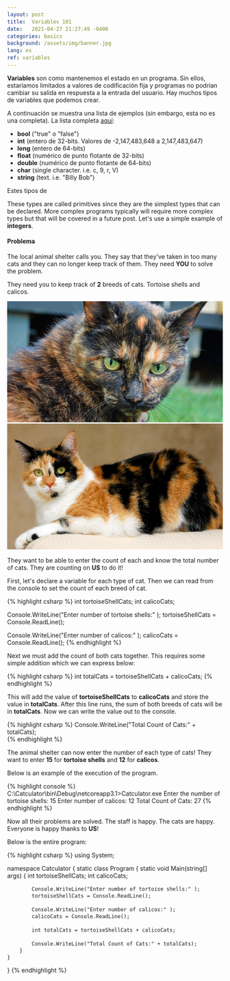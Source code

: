 ```yaml
---
layout: post
title:  Variables 101
date:   2021-04-27 21:27:49 -0400
categories: basics
background: /assets/img/banner.jpg
lang: es
ref: variables
---
```


**Variables** son como  mantenemos el estado en un programa.  Sin ellos, estaríamos limitados a valores de codificación fija y programas no podrían cambiar su salida en respuesta a la entrada del usuario.  Hay muchos tipos de variables que podemos crear.

A continuación se muestra una lista de ejemplos (sin embargo, esta no es una completa).  La lista completa [aquí](https://docs.microsoft.com/es-es/dotnet/csharp/language-reference/builtin-types/built-in-types):

* **bool** ("true" o "false")
* **int** (entero de 32-bits.  Valores de -2,147,483,648 a 2,147,483,647)
* **long** (entero de 64-bits)
* **float** (numérico de punto flotante de 32-bits)
* **double** (numérico de punto flotante de 64-bits)
* **char** (single character.  i.e. c, 9, r, V)
* **string** (text.  i.e. "Billy Bob")

Estes tipos de 

These types are called primitives since they are the simplest types that can be declared.  More complex programs typically will require more complex types but that will be covered in a future post.  Let's use a simple example of **integers**.  

#### Problema
The local animal shelter calls you.  They say that they've taken in too many cats and they can no longer keep track of them.  They need **YOU** to solve the problem.

They need you to keep track of **2** breeds of cats.  Tortoise shells and calicos.

<img src="/assets/img/variables101/tortoiseshell.jpg" width="750"/>

<img src="/assets/img/variables101/calico.jpg" width="750"/>

They want to be able to enter the count of each and know the total number of cats.  They are counting on **US** to do it!

First, let's declare a variable for each type of cat.  Then we can read from the console to set the count of each breed of cat.

{% highlight csharp %}
int tortoiseShellCats;
int calicoCats;      

Console.WriteLine("Enter number of tortoise shells:" );
tortoiseShellCats = Console.ReadLine();

Console.WriteLine("Enter number of calicos:" );
calicoCats = Console.ReadLine();
{% endhighlight %}

Next we must add the count of both cats together.  This requires some simple addition which we can express below:

{% highlight csharp %}
int totalCats = tortoiseShellCats + calicoCats;
{% endhighlight %}

This will add the value of **tortoiseShellCats** to **calicoCats** and store the value in **totalCats**.  After this line runs, the sum of both breeds of cats will be in **totalCats**.  Now we can write the value out to the console.

{% highlight csharp %}
Console.WriteLine("Total Count of Cats:" + totalCats);        
{% endhighlight %}

The animal shelter can now enter the number of each type of cats!  They want to enter **15** for **tortoise shells** and **12** for **calicos**.  

Below is an example of the execution of the program.

{% highlight console %}
C:\Catculator\bin\Debug\netcoreapp3.1>Catculator.exe
Enter the number of tortoise shells:
15
Enter number of calicos:
12
Total Count of Cats: 27
{% endhighlight %}

Now all their problems are solved.  The staff is happy.  The cats are happy.  Everyone is happy thanks to **US**!

Below is the entire program:

{% highlight csharp %}
using System;
 
namespace Catculator
{
    static class Program
    {
        static void Main(string[] args)
        {
            int tortoiseShellCats;
            int calicoCats;      

            Console.WriteLine("Enter number of tortoise shells:" );
            tortoiseShellCats = Console.ReadLine();

            Console.WriteLine("Enter number of calicos:" );
            calicoCats = Console.ReadLine();

            int totalCats = tortoiseShellCats + calicoCats;

            Console.WriteLine("Total Count of Cats:" + totalCats);
        }
    }
}
{% endhighlight %}